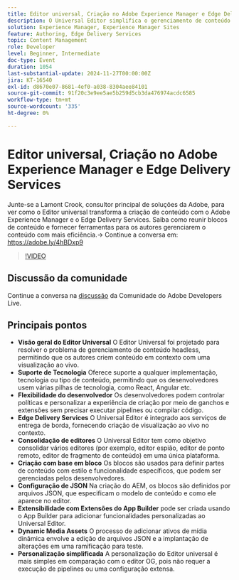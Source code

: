 ```yaml
---
title: Editor universal, Criação no Adobe Experience Manager e Edge Delivery Services
description: O Universal Editor simplifica o gerenciamento de conteúdo headless ao oferecer suporte a várias pilhas técnicas, oferecer visualizações em tempo real no contexto, consolidar vários editores e permitir fácil personalização por meio da configuração JSON e de extensões do App Builder.
solution: Experience Manager, Experience Manager Sites
feature: Authoring, Edge Delivery Services
topic: Content Management
role: Developer
level: Beginner, Intermediate
doc-type: Event
duration: 1054
last-substantial-update: 2024-11-27T00:00:00Z
jira: KT-16540
exl-id: d8670e07-8681-4ef0-a038-8304aee84101
source-git-commit: 91f20c3e9ee5ae5b259d5cb3da476974acdc6585
workflow-type: tm+mt
source-wordcount: '335'
ht-degree: 0%

---
```


# Editor universal, Criação no Adobe Experience Manager e Edge Delivery Services

Junte-se a Lamont Crook, consultor principal de soluções da Adobe, para ver como o Editor universal transforma a criação de conteúdo com o Adobe Experience Manager e o Edge Delivery Services. Saiba como reunir blocos de conteúdo e fornecer ferramentas para os autores gerenciarem o conteúdo com mais eficiência.→ Continue a conversa em: https://adobe.ly/4hBDxp9

>[!VIDEO](https://video.tv.adobe.com/v/3439423/?learn=on&enablevpops)

## Discussão da comunidade

Continue a conversa na [discussão](https://adobe.ly/4hBDxp9) da Comunidade do Adobe Developers Live.

## Principais pontos

* **Visão geral do Editor Universal** O Editor Universal foi projetado para resolver o problema de gerenciamento de conteúdo headless, permitindo que os autores criem conteúdo em contexto com uma visualização ao vivo. &#x200B;
* **Suporte de Tecnologia** Oferece suporte a qualquer implementação, tecnologia ou tipo de conteúdo, permitindo que os desenvolvedores usem várias pilhas de tecnologia, como React, Angular etc. &#x200B;
* **Flexibilidade do desenvolvedor** Os desenvolvedores podem controlar políticas e personalizar a experiência de criação por meio de ganchos e extensões sem precisar executar pipelines ou compilar código. &#x200B;
* **Edge Delivery Services** O Universal Editor é integrado aos serviços de entrega de borda, fornecendo criação de visualização ao vivo no contexto. &#x200B;
* **Consolidação de editores** O Universal Editor tem como objetivo consolidar vários editores (por exemplo, editor espião, editor de ponto remoto, editor de fragmento de conteúdo) em uma única plataforma. &#x200B;
* **Criação com base em bloco** Os blocos são usados para definir partes de conteúdo com estilo e funcionalidade específicos, que podem ser gerenciadas pelos desenvolvedores. &#x200B;
* **Configuração de JSON** Na criação do AEM, os blocos são definidos por arquivos JSON, que especificam o modelo de conteúdo e como ele aparece no editor. &#x200B;
* **Extensibilidade com Extensões do App Builder** pode ser criada usando o App Builder para adicionar funcionalidades personalizadas ao Universal Editor. &#x200B;
* **Dynamic Media Assets** O processo de adicionar ativos de mídia dinâmica envolve a edição de arquivos JSON e a implantação de alterações em uma ramificação para teste.
* **Personalização simplificada** A personalização do Editor universal é mais simples em comparação com o editor OG, pois não requer a execução de pipelines ou uma configuração extensa. &#x200B;
